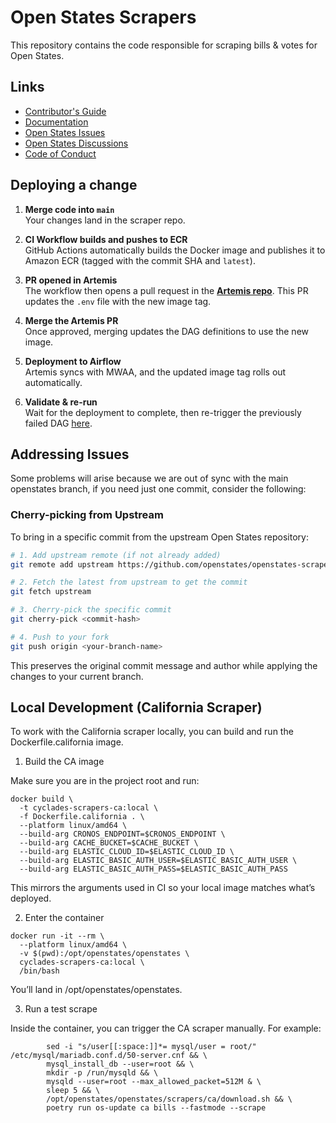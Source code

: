 # Open States Scrapers

This repository contains the code responsible for scraping bills & votes for Open States.
## Links

* [Contributor's Guide](https://docs.openstates.org/contributing/)
* [Documentation](https://docs.openstates.org/contributing/scrapers/)
* [Open States Issues](https://github.com/openstates/issues/issues)
* [Open States Discussions](https://github.com/openstates/issues/discussions)
* [Code of Conduct](https://docs.openstates.org/code-of-conduct/)


## Deploying a change

1. **Merge code into `main`**  
   Your changes land in the scraper repo.  

2. **CI Workflow builds and pushes to ECR**  
   GitHub Actions automatically builds the Docker image and publishes it to Amazon ECR (tagged with the commit SHA and `latest`).  

3. **PR opened in Artemis**  
   The workflow then opens a pull request in the [**Artemis repo**](https://github.com/washabstract/artemis). This PR updates the `.env` file with the new image tag.  

4. **Merge the Artemis PR**  
   Once approved, merging updates the DAG definitions to use the new image.  

5. **Deployment to Airflow**  
   Artemis syncs with MWAA, and the updated image tag rolls out automatically.  

6. **Validate & re-run**  
   Wait for the deployment to complete, then re-trigger the previously failed DAG [here](https://55bd462a-55fa-406a-ae6d-97b3240bb34c.c8.us-west-2.airflow.amazonaws.com/home).  


## Addressing Issues

Some problems will arise because we are out of sync with the main openstates branch, if you need just one commit, consider the following:

### Cherry-picking from Upstream

To bring in a specific commit from the upstream Open States repository:

```bash
# 1. Add upstream remote (if not already added)
git remote add upstream https://github.com/openstates/openstates-scrapers.git

# 2. Fetch the latest from upstream to get the commit
git fetch upstream

# 3. Cherry-pick the specific commit
git cherry-pick <commit-hash>

# 4. Push to your fork
git push origin <your-branch-name>
```

This preserves the original commit message and author while applying the changes to your current branch.


## Local Development (California Scraper)

To work with the California scraper locally, you can build and run the Dockerfile.california image.

1. Build the CA image

Make sure you are in the project root and run:

```
docker build \
  -t cyclades-scrapers-ca:local \
  -f Dockerfile.california . \
  --platform linux/amd64 \
  --build-arg CRONOS_ENDPOINT=$CRONOS_ENDPOINT \
  --build-arg CACHE_BUCKET=$CACHE_BUCKET \
  --build-arg ELASTIC_CLOUD_ID=$ELASTIC_CLOUD_ID \
  --build-arg ELASTIC_BASIC_AUTH_USER=$ELASTIC_BASIC_AUTH_USER \
  --build-arg ELASTIC_BASIC_AUTH_PASS=$ELASTIC_BASIC_AUTH_PASS
```

This mirrors the arguments used in CI so your local image matches what’s deployed.

2. Enter the container

```
docker run -it --rm \
  --platform linux/amd64 \
  -v $(pwd):/opt/openstates/openstates \
  cyclades-scrapers-ca:local \
  /bin/bash
```

You’ll land in /opt/openstates/openstates.

3. Run a test scrape

Inside the container, you can trigger the CA scraper manually. For example:

```
        sed -i "s/user[[:space:]]*= mysql/user = root/" /etc/mysql/mariadb.conf.d/50-server.cnf && \
        mysql_install_db --user=root && \
        mkdir -p /run/mysqld && \
        mysqld --user=root --max_allowed_packet=512M & \
        sleep 5 && \
        /opt/openstates/openstates/scrapers/ca/download.sh && \
        poetry run os-update ca bills --fastmode --scrape
```